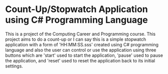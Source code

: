 # Count-Up/Stopwatch Application using C# Programming Language
This is a project of the Computing Career and Programming course. This project aims to do a count-up or I can say this is a simple stopwatch application with a form of 'HH:MM:SS.sss' created using C# programming language and also the user can control or use the application using three buttons which are 'start' used to start the application, 'pause' used to pause the application, and 'reset' used to reset the application back to its initial settings.
